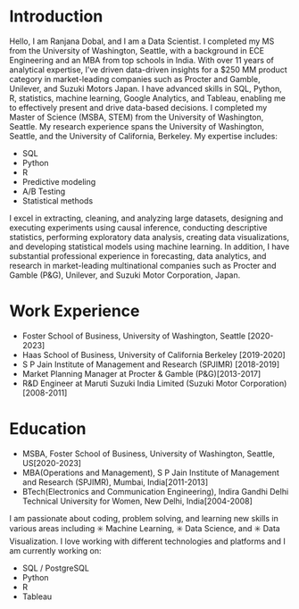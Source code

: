 # Introduction

Hello, I am Ranjana Dobal, and I am a Data Scientist. I completed my MS from the University of Washington, Seattle, with a background in ECE Engineering and an MBA from top schools in India. With over 11 years of analytical expertise, I’ve driven data-driven insights for a $250 MM product category in market-leading companies such as Procter and Gamble, Unilever, and Suzuki Motors Japan. I have advanced skills in SQL, Python, R, statistics, machine learning, Google Analytics, and Tableau, enabling me to effectively present and drive data-based decisions.
I completed my Master of Science (MSBA, STEM) from the University of Washington, Seattle. My research experience spans the University of Washington, Seattle, and the University of California, Berkeley.
My expertise includes: 
* SQL
* Python
* R
* Predictive modeling 
* A/B Testing
* Statistical methods
  
I excel in extracting, cleaning, and analyzing large datasets, designing and executing experiments using causal inference, conducting descriptive statistics, performing exploratory data analysis, creating data visualizations, and developing statistical models using machine learning.
In addition, I have substantial professional experience in forecasting, data analytics, and research in market-leading multinational companies such as Procter and Gamble (P&G), Unilever, and Suzuki Motor Corporation, Japan.


# Work Experience
* Foster School of Business, University of Washington, Seattle [2020-2023]
* Haas School of Business, University of California Berkeley [2019-2020]
* S P Jain Institute of Management and Research (SPJIMR) [2018-2019]
* Market Planning Manager at Procter & Gamble (P&G)[2013-2017]
* R&D Engineer at Maruti Suzuki India Limited (Suzuki Motor Corporation)[2008-2011]

# Education
* MSBA, Foster School of Business, University of Washington, Seattle, US[2020-2023]
* MBA(Operations and Management), S P Jain Institute of Management and Research (SPJIMR), Mumbai, India[2011-2013]
* BTech(Electronics and Communication Engineering), Indira Gandhi Delhi Technical University for Women, New Delhi, India[2004-2008]

I am passionate about coding, problem solving, and learning new skills in various areas including ✳️ Machine Learning, ✳️ Data Science, and ✳️ Data Visualization.
I love working with different technologies and platforms and I am currently working on:

* SQL / PostgreSQL 
* Python
* R
* Tableau


  


